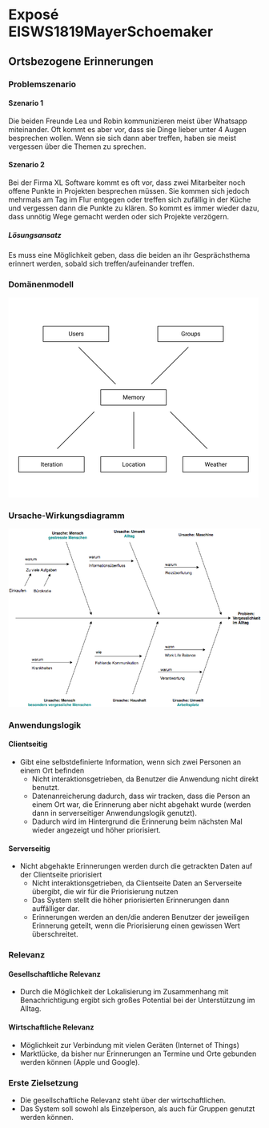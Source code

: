 # Exposé EISWS1819MayerSchoemaker

 

## Ortsbezogene Erinnerungen

### Problemszenario

#### Szenario 1

Die beiden Freunde Lea und Robin kommunizieren meist über Whatsapp miteinander. Oft kommt es aber vor, dass sie Dinge lieber unter 4 Augen besprechen wollen. 
Wenn sie sich dann aber treffen, haben sie meist vergessen über die Themen zu sprechen.

#### Szenario 2

Bei der Firma XL Software kommt es oft vor, dass zwei Mitarbeiter noch offene Punkte in Projekten besprechen müssen. 
Sie kommen sich jedoch mehrmals am Tag im Flur entgegen oder treffen sich zufällig in der Küche und vergessen dann die Punkte zu klären. 
So kommt es immer wieder dazu, dass unnötig Wege gemacht werden oder sich Projekte verzögern.

##### Lösungsansatz
Es muss eine Möglichkeit geben, dass die beiden an ihr Gesprächsthema erinnert werden, sobald sich treffen/aufeinander treffen.


### Domänenmodell

 ![domaenenmodell](domaenenmodell.png)

### Ursache-Wirkungsdiagramm

  ![Ursache Wirkungs Diagram](UrsacheWirkungsDiagramm.png)

### Anwendungslogik

#### Clientseitig

* Gibt eine selbstdefinierte Information, wenn sich zwei Personen an einem Ort befinden
  * Nicht interaktionsgetrieben, da Benutzer die Anwendung nicht direkt benutzt.
  * Datenanreicherung dadurch, dass wir tracken, dass die Person an einem Ort war, die Erinnerung aber nicht abgehakt wurde (werden dann in serverseitiger Anwendungslogik genutzt).
  * Dadurch wird im Hintergrund die Erinnerung beim nächsten Mal wieder angezeigt und höher priorisiert.

#### Serverseitig

* Nicht abgehakte Erinnerungen werden durch die getrackten Daten auf der Clientseite priorisiert
  * Nicht interaktionsgetrieben, da Clientseite Daten an Serverseite übergibt, die wir für die Priorisierung nutzen
  * Das System stellt die höher priorisierten Erinnerungen dann auffälliger dar.
  * Erinnerungen werden an den/die anderen Benutzer der jeweiligen Erinnerung geteilt, wenn die Priorisierung einen gewissen Wert überschreitet.

### Relevanz

#### Gesellschaftliche Relevanz

- Durch die Möglichkeit der Lokalisierung im Zusammenhang mit Benachrichtigung ergibt sich großes Potential bei der Unterstützung im Alltag.

#### Wirtschaftliche Relevanz

- Möglichkeit zur Verbindung mit vielen Geräten (Internet of Things)
- Marktlücke, da bisher nur Erinnerungen an Termine und Orte gebunden werden können (Apple und Google).

### Erste Zielsetzung

- Die gesellschaftliche Relevanz steht über der wirtschaftlichen.
- Das System soll sowohl als Einzelperson, als auch für Gruppen genutzt werden können.
